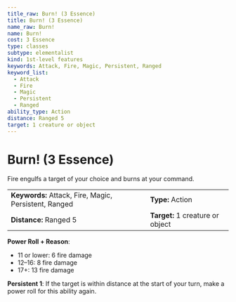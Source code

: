 ```yaml
---
title_raw: Burn! (3 Essence)
title: Burn! (3 Essence)
name_raw: Burn!
name: Burn!
cost: 3 Essence
type: classes
subtype: elementalist
kind: 1st-level features
keywords: Attack, Fire, Magic, Persistent, Ranged
keyword_list:
  - Attack
  - Fire
  - Magic
  - Persistent
  - Ranged
ability_type: Action
distance: Ranged 5
target: 1 creature or object
---
```


# Burn! (3 Essence)

Fire engulfs a target of your choice and burns at your command.

|                                                       |                                  |
| :---------------------------------------------------- | :------------------------------- |
| **Keywords:** Attack, Fire, Magic, Persistent, Ranged | **Type:** Action                 |
| **Distance:** Ranged 5                                | **Target:** 1 creature or object |

**Power Roll + Reason**:

- 11 or lower: 6 fire damage
- 12–16: 8 fire damage
- 17+: 13 fire damage

**Persistent 1**: If the target is within distance at the start of your turn, make a power roll for this ability again.
